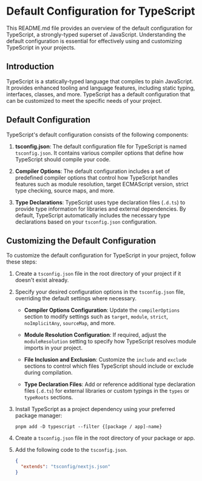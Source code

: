 # Default Configuration for TypeScript

This README.md file provides an overview of the default configuration for TypeScript, a strongly-typed superset of JavaScript. Understanding the default configuration is essential for effectively using and customizing TypeScript in your projects.

## Introduction

TypeScript is a statically-typed language that compiles to plain JavaScript. It provides enhanced tooling and language features, including static typing, interfaces, classes, and more. TypeScript has a default configuration that can be customized to meet the specific needs of your project.

## Default Configuration

TypeScript's default configuration consists of the following components:

1. **tsconfig.json**: The default configuration file for TypeScript is named `tsconfig.json`. It contains various compiler options that define how TypeScript should compile your code.

2. **Compiler Options**: The default configuration includes a set of predefined compiler options that control how TypeScript handles features such as module resolution, target ECMAScript version, strict type checking, source maps, and more.

3. **Type Declarations**: TypeScript uses type declaration files (`.d.ts`) to provide type information for libraries and external dependencies. By default, TypeScript automatically includes the necessary type declarations based on your `tsconfig.json` configuration.

## Customizing the Default Configuration

To customize the default configuration for TypeScript in your project, follow these steps:

1. Create a `tsconfig.json` file in the root directory of your project if it doesn't exist already.

2. Specify your desired configuration options in the `tsconfig.json` file, overriding the default settings where necessary.

   - **Compiler Options Configuration**: Update the `compilerOptions` section to modify settings such as `target`, `module`, `strict`, `noImplicitAny`, `sourceMap`, and more.

   - **Module Resolution Configuration**: If required, adjust the `moduleResolution` setting to specify how TypeScript resolves module imports in your project.

   - **File Inclusion and Exclusion**: Customize the `include` and `exclude` sections to control which files TypeScript should include or exclude during compilation.

   - **Type Declaration Files**: Add or reference additional type declaration files (`.d.ts`) for external libraries or custom typings in the `types` or `typeRoots` sections.

3. Install TypeScript as a project dependency using your preferred package manager:

   ```shell
   pnpm add -D typescript --filter {[package / app]-name}
   ```

4. Create a `tsconfig.json` file in the root directory of your package or app.

5. Add the following code to the `tsconfig.json`.

   ```json
   {
     "extends": "tsconfig/nextjs.json"
   }
   ```
